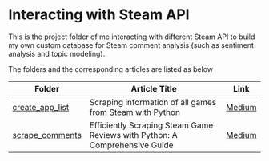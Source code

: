 # Interacting with Steam API

This is the project folder of me interacting with different Steam API to build my own custom database for Steam comment analysis (such as sentiment analysis and topic modeling).

The folders and the corresponding articles are listed as below

|Folder|Article Title|Link|
|---|---|---|
|[create_app_list](create_app_list/README.md)|Scraping information of all games from Steam with Python|[Medium](https://medium.com/@mmmmmm44/scraping-information-of-all-games-from-steam-with-python-6e44eb01a299)|
|[scrape_comments](scrape_comments/README.md)|Efficiently Scraping Steam Game Reviews with Python: A Comprehensive Guide|[Medium](https://medium.com/codex/efficiently-scraping-steam-game-reviews-with-python-a-comprehensive-guide-3a5732cb7f0b)|
